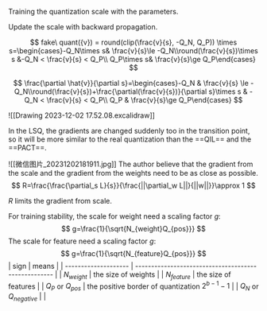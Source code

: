 Training the quantization scale with the parameters.

Update the scale with backward propagation.


$$
fake\ quant({v}) = round(clip(\frac{v}{s}, -Q_N, Q_P)) \times s=\begin{cases}-Q_N\times s& \frac{v}{s}\le -Q_N\\round(\frac{v}{s})\times s &-Q_N < \frac{v}{s} < Q_P\\ Q_P\times s& \frac{v}{s}\ge Q_P\end{cases}
$$

$$
\frac{\partial \hat{v}}{\partial s}=\begin{cases}-Q_N & \frac{v}{s} \le -Q_N\\round(\frac{v}{s})+\frac{\partial(\frac{v}{s})}{\partial s}\times s & -Q_N < \frac{v}{s} < Q_P\\ Q_P & \frac{v}{s}\ge Q_P\end{cases}
$$


![[Drawing 2023-12-02 17.52.08.excalidraw]]

In the LSQ, the gradients are changed suddenly too in the transition point, so it will be more similar to the real quantization than the ==QIL== and the ==PACT==.

![[微信图片_20231202181911.jpg]]
The author believe that the gradient from the scale and the gradient from the weights need to be as close as possible.
$$
R=\frac{\frac{\partial_s L}{s}}{\frac{||\partial_w L||}{||w||}}\approx 1
$$

$R$ limits the gradient from scale.

For training stability, the scale for weight need a scaling factor $g$:
$$
g=\frac{1}{\sqrt{N_{weight}Q_{pos}}}
$$
The scale for feature need a scaling factor $g$:
$$
g=\frac{1}{\sqrt{N_{feature}Q_{pos}}}
$$
| sign                 | means                                                |
| -------------------- | ---------------------------------------------------- |
| $N_{weight}$         | the size of weights                                  |
| $N_{feature}$        | the size of features                                 |
| $Q_{P}$ or $Q_{pos}$ | the positive border of quantization    $2^{b-1} - 1$ |
| $Q_N$ or $Q_{negative}$                     |                                                      |